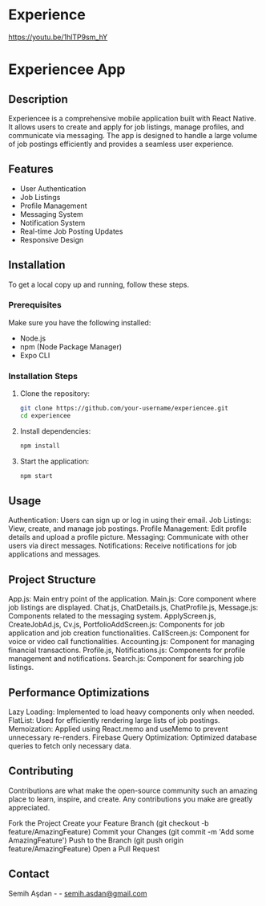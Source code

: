 # Experience
https://youtu.be/1hlTP9sm_hY

# Experiencee App

## Description

Experiencee is a comprehensive mobile application built with React Native. It allows users to create and apply for job listings, manage profiles, and communicate via messaging. The app is designed to handle a large volume of job postings efficiently and provides a seamless user experience.

## Features

- User Authentication
- Job Listings
- Profile Management
- Messaging System
- Notification System
- Real-time Job Posting Updates
- Responsive Design

## Installation

To get a local copy up and running, follow these steps.

### Prerequisites

Make sure you have the following installed:
- Node.js
- npm (Node Package Manager)
- Expo CLI

### Installation Steps

1. Clone the repository:

   ```bash
   git clone https://github.com/your-username/experiencee.git
   cd experiencee
   
2. Install dependencies:

   ```bash
   npm install

   
3. Start the application:

   ```bash
   npm start

## Usage

Authentication: Users can sign up or log in using their email.
Job Listings: View, create, and manage job postings.
Profile Management: Edit profile details and upload a profile picture.
Messaging: Communicate with other users via direct messages.
Notifications: Receive notifications for job applications and messages.

## Project Structure

App.js: Main entry point of the application.
Main.js: Core component where job listings are displayed.
Chat.js, ChatDetails.js, ChatProfile.js, Message.js: Components related to the messaging system.
ApplyScreen.js, CreateJobAd.js, Cv.js, PortfolioAddScreen.js: Components for job application and job creation functionalities.
CallScreen.js: Component for voice or video call functionalities.
Accounting.js: Component for managing financial transactions.
Profile.js, Notifications.js: Components for profile management and notifications.
Search.js: Component for searching job listings.

## Performance Optimizations

Lazy Loading: Implemented to load heavy components only when needed.
FlatList: Used for efficiently rendering large lists of job postings.
Memoization: Applied using React.memo and useMemo to prevent unnecessary re-renders.
Firebase Query Optimization: Optimized database queries to fetch only necessary data.

## Contributing

Contributions are what make the open-source community such an amazing place to learn, inspire, and create. Any contributions you make are greatly appreciated.

Fork the Project
Create your Feature Branch (git checkout -b feature/AmazingFeature)
Commit your Changes (git commit -m 'Add some AmazingFeature')
Push to the Branch (git push origin feature/AmazingFeature)
Open a Pull Request

## Contact

Semih Aşdan - - semih.asdan@gmail.com


